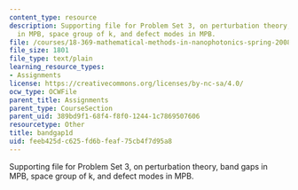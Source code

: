 ```yaml
---
content_type: resource
description: Supporting file for Problem Set 3, on perturbation theory, band gaps
  in MPB, space group of k, and defect modes in MPB.
file: /courses/18-369-mathematical-methods-in-nanophotonics-spring-2008/feeb425dc625fd6bfeaf75cb4f7d95a8_bandgap1d.ctl
file_size: 1801
file_type: text/plain
learning_resource_types:
- Assignments
license: https://creativecommons.org/licenses/by-nc-sa/4.0/
ocw_type: OCWFile
parent_title: Assignments
parent_type: CourseSection
parent_uid: 389bd9f1-68f4-f8f0-1244-1c7869507606
resourcetype: Other
title: bandgap1d
uid: feeb425d-c625-fd6b-feaf-75cb4f7d95a8
---
```

Supporting file for Problem Set 3, on perturbation theory, band gaps in MPB, space group of k, and defect modes in MPB.